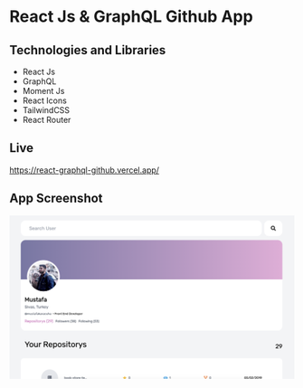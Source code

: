 # React Js & GraphQL Github App

## Technologies and Libraries

- React Js
- GraphQL
- Moment Js
- React Icons
- TailwindCSS
- React Router

## Live
https://react-graphql-github.vercel.app/

  
## App Screenshot

<img align="center" width="700" src="https://github.com/mustafakaracuha/react-graphql-github/blob/main/src/assets/app.png" />

  
